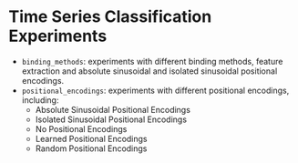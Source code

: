 
# Time Series Classification Experiments

- `binding_methods`: experiments with different binding methods, feature extraction and absolute sinusoidal and
isolated sinusoidal positional encodings.
- `positional_encodings`: experiments with different positional encodings, including:
  - Absolute Sinusoidal Positional Encodings
  - Isolated Sinusoidal Positional Encodings
  - No Positional Encodings
  - Learned Positional Encodings
  - Random Positional Encodings
